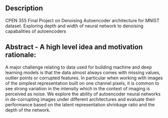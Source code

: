 ## Description
CPEN 355 Final Project on Denoising Autoencoder architecture for MNIST dataset. Exploring depth and width of neural network to denoising capabalities of autoencoders

## Abstract - A high level idea and motivation rationale:
A major challenge relating to data used for building machine and deep learning models is that the data almost always comes with missing values, outlier points or corrupted features. In particular when working with images of the simplest representation built on one channel pixels, it is common to see strong variation in the intensity which in the context of imaging is perceived as noise. We explore the ability of autoencoder neural networks in de-corrupting images under different architectures and evaluate their performance based on the latent representation shrinkage ratio and the depth of the network.
